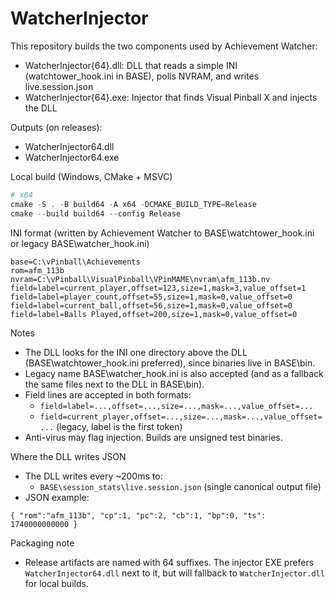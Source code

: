 # WatcherInjector

This repository builds the two components used by Achievement Watcher:
- WatcherInjector{64}.dll: DLL that reads a simple INI (watchtower_hook.ini in BASE), polls NVRAM, and writes live.session.json
- WatcherInjector{64}.exe: Injector that finds Visual Pinball X and injects the DLL

Outputs (on releases):
- WatcherInjector64.dll
- WatcherInjector64.exe

Local build (Windows, CMake + MSVC)
```powershell
# x64
cmake -S . -B build64 -A x64 -DCMAKE_BUILD_TYPE=Release
cmake --build build64 --config Release
```

INI format (written by Achievement Watcher to BASE\watchtower_hook.ini or legacy BASE\watcher_hook.ini)
```
base=C:\vPinball\Achievements
rom=afm_113b
nvram=C:\vPinball\VisualPinball\VPinMAME\nvram\afm_113b.nv
field=label=current_player,offset=123,size=1,mask=3,value_offset=1
field=label=player_count,offset=55,size=1,mask=0,value_offset=0
field=label=current_ball,offset=56,size=1,mask=0,value_offset=0
field=label=Balls Played,offset=200,size=1,mask=0,value_offset=0
```

Notes
- The DLL looks for the INI one directory above the DLL (BASE\watchtower_hook.ini preferred), since binaries live in BASE\bin.
- Legacy name BASE\watcher_hook.ini is also accepted (and as a fallback the same files next to the DLL in BASE\bin).
- Field lines are accepted in both formats:
  - `field=label=...,offset=...,size=...,mask=...,value_offset=...`
  - `field=current_player,offset=...,size=...,mask=...,value_offset=...` (legacy, label is the first token)
- Anti-virus may flag injection. Builds are unsigned test binaries.

Where the DLL writes JSON
- The DLL writes every ~200ms to:
  - `BASE\session_stats\live.session.json` (single canonical output file)
- JSON example:
```
{ "rom":"afm_113b", "cp":1, "pc":2, "cb":1, "bp":0, "ts": 1740000000000 }
```

Packaging note
- Release artifacts are named with 64 suffixes. The injector EXE prefers `WatcherInjector64.dll` next to it, but will fallback to `WatcherInjector.dll` for local builds.
